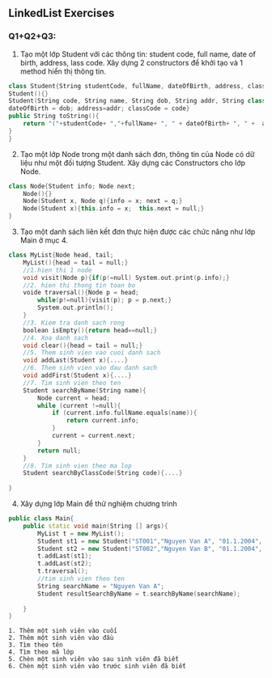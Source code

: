 ## LinkedList Exercises
### Q1+Q2+Q3:
1. Tạo một lớp Student với các thông tin: student code, full name, date of birth, address, lass code. Xây dựng 2 constructors để khởi tạo và 1 method hiển thị thông tin.
```cpp
class Student{String studentCode, fullName, dateOfBirth, address, classCode;
Student(){}
Student(String code, String name, String dob, String addr, String class){studentCode= code; fullName = name; 
dateOfBirth = dob; address=addr; classCode = code}
public String toString(){
    return "("+studentCode+ ","+fullName+ ", " + dateOfBirth+ ", " +  address+ ", " + classCode + ") ";
}
}
```

2. Tạo một lớp Node trong một danh sách đơn, thông tin của Node có dữ liệu như một đối tượng Student. Xây dựng các Constructors cho lớp Node.
```cpp
class Node{Student info; Node next;
    Node(){}
    Node(Student x, Node q){info = x; next = q;}
    Node(Student x){this.info = x;  this.next = null;}
}
```

3. Tạo một danh sách liên kết đơn thực hiện được các chức năng như lớp Main ở mục 4.
```cpp
class MyList{Node head, tail;
    MyList(){head = tail = null;}
    //1.hien thi 1 node
    void visit(Node p){if(p!=null) System.out.print(p.info);}
    //2. hien thi thong tin toan bo
    voide traversal(){Node p = head;
        while(p!=null){visit(p); p = p.next;}
        System.out.println();
    }
    //3. Kiem tra danh sach rong
    boolean isEmpty(){return head==null;}
    //4. Xoa danh sach
    void clear(){head = tail = null;}
    //5. Them sinh vien vao cuoi danh sach
    void addLast(Student x){....}
    //6. Them sinh vien vao dau danh sach
    void addFirst(Student x){....}
    //7. Tim sinh vien theo ten
    Student searchByName(String name){
        Node current = head;
        while (current !=null){
            if (current.info.fullName.equals(name)){
                return current.info;
            }
            current = current.next;
        }
        return null;
    }
    //8. Tim sinh vien theo ma lop
    Student searchByClassCode(String code){....}
    
}
```
4. Xây dựng lớp Main để thử nghiệm chương trình
```cpp
public class Main{
    public static void main(String [] args){
        MyList t = new MyList();
        Student st1 = new Student("ST001","Nguyen Van A", "01.1.2004", "Hoan Kiem", "SE10001");
        Student st2 = new Student("ST002","Nguyen Van B", "01.1.2004", "Hoan Kiem", "SE10001");
        t.addLast(st1);
        t.addLast(st2);
        t.traversal();
        //tim sinh vien theo ten
        String searchName = "Nguyen Van A";
        Student resultSearchByName = t.searchByName(searchName);
        
    }
}
```
    1. Thêm một sinh viên vào cuối
    2. Thêm một sinh viên vào đầu
    3. Tìm theo tên
    4. Tìm theo mã lớp
    5. Chèn một sinh viên vào sau sinh viên đã biết
    6. Chèn một sinh viên vào trước sinh viên đã biết
